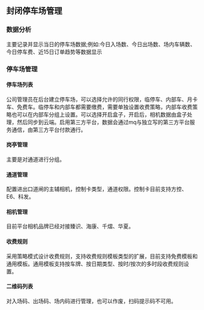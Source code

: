 ## 封闭停车场管理

### 数据分析
主要记录并显示当日的停车场数据;例如:今日入场数、今日出场数、场内车辆数、今日停车费、近15日订单趋势等数据显示

### 停车场管理

#### 停车场列表
公司管理员在后台建立停车场，可以选择允许的同行权限，临停车、内部车、月卡车、免费车。临停车和内部车都需要缴费，需要单独设置收费策略，内部车收费策略也可以在内部车分组上设置。可以选择开启盒子，开启后，相机数据由盒子处理，然后同步到云端。启用第三方平台，数据会通过mq与独立写的第三方平台服务通信，由第三方平台付款通行。
#### 岗亭管理
主要是对通道进行分组。
#### 通道管理
配置进出口道闸的主辅相机，控制卡类型，通道权限。控制卡目前支持方控、E6、科发。
#### 相机管理
目前平台相机品牌已经对接臻识、海康、千熠、华夏。
#### 收费规则
采用策略模式设计收费规则，支持收费规则模板类型的扩展，目前支持免费模板和通用模板。通用模板支持按车牌、按日期类型、按时/按次的多时段收费规则设置。
#### 二维码列表
对入场码、出场码、场内码进行管理，也可以作废，扫码提示码不可用。

